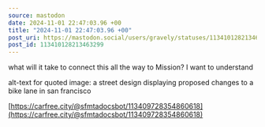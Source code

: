 ```yaml
---
source: mastodon
date: 2024-11-01 22:47:03.96 +00
title: "2024-11-01 22:47:03.96 +00"
post_uri: https://mastodon.social/users/gravely/statuses/113410128213463299
post_id: 113410128213463299
---
```

what will it take to connect this all the way to Mission? I want to understand

alt-text for quoted image: a street design displaying proposed changes to a bike lane in san francisco

[https://carfree.city/@sfmtadocsbot/113409728354860618](https://carfree.city/@sfmtadocsbot/113409728354860618)


